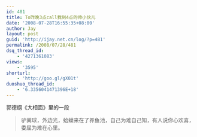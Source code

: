 ```yaml
---
id: 481
title: To昨晚3点call我到4点的帅小伙儿
date: '2008-07-28T16:55:35+08:00'
author: Jay
layout: post
guid: 'http://ijay.net.cn/log/?p=481'
permalink: /2008/07/28/481
dsq_thread_id:
    - '4271361083'
views:
    - '3595'
shorturl:
    - 'http://goo.gl/gX01t'
duoshuo_thread_id:
    - '6.3356041471396E+18'
---
```


郭德纲《大相面》里的一段
<blockquote>驴粪球，外边光，蛤蟆来在了养鱼池，自己为难自己知，有人说你心欢喜，委屈为难在心里。</blockquote>